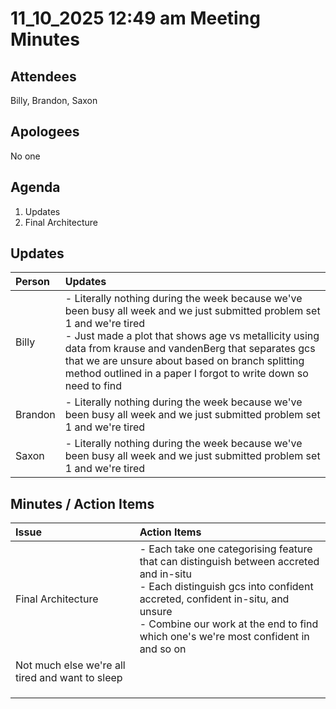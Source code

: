 # 11_10_2025 12:49 am Meeting Minutes

## **Attendees**

Billy, Brandon, Saxon

## **Apologees**

No one

## **Agenda**

1. Updates 
2. Final Architecture

## **Updates**

| **Person** | **Updates** |
| :--- | :--- |
| Billy | - Literally nothing during the week because we've been busy all week and we just submitted problem set 1 and we're tired<br>- Just made a plot that shows age vs metallicity using data from krause and vandenBerg that separates gcs that we are unsure about based on branch splitting method outlined in a paper I forgot to write down so need to find|
| Brandon | - Literally nothing during the week because we've been busy all week and we just submitted problem set 1 and we're tired|
| Saxon |- Literally nothing during the week because we've been busy all week and we just submitted problem set 1 and we're tired|

## **Minutes / Action Items**

| **Issue** | **Action Items** |
| :--- | :--- | 
| Final Architecture  | - Each take one categorising feature that can distinguish between accreted and in-situ<br>- Each distinguish gcs into confident accreted, confident in-situ, and unsure<br>- Combine our work at the end to find which one's we're most confident in and so on |
| Not much else we're all tired and want to sleep |  |
|  |  |
|  |  |
|  |  |
